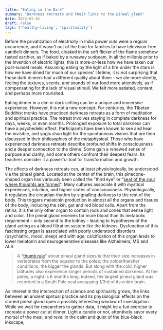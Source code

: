 ```yaml
---
title: "Eating in the Dark"
summary: "Darkness retreats and their links to the pineal gland"
date: 2023-05-01
draft: False
tags: ['healthy-living', 'spirituality']
---
```



Before the privatization of electricity in India power cuts were a regular occurrence, and it wasn't out of the blue for families to have television-free candlelit dinners. The food, cloaked in the soft flicker of the flame somehow tasted earthier, as if baked by a runaway sunbeam, In all the millenia prior to the invention of electric lights, this is more-or-less how we have taken our post-sunset meals. Assuming eating by the light of a fire under the stars is how we have dined for much of our species' lifetime, it is not surprising that those dark dinners had a different quality about them - we ate more sliently, feeling the textures, scents, and sounds of our food more attentively, as if compensating for the lack of visual stimuli. We felt more satiated, content, and perhaps more nourished. 

Eating dinner in a dim or dark setting can be a unique and immersive experience. However, it is not a new concept. For centuries, the Tibetan Buddhist monks have practiced darkness retreats as a form of meditation and spiritual practice. The retreat involves staying in complete darkness for days, weeks, or even months. Prolonged exposure to total darkness can have a psychedelic effect. Participants have been known to see and hear the invisible, and yogis shun light for the spontaneous visions that are then discussed in their philosophies of the metaphysical. Those who have experienced darkness retreats describe profound shifts in consciousness and a deeper connection to the divine. Some gain a renewed sense of purpose and clarity, and some others confront their deepest fears. Its teachers consider it a powerful tool for transformation and growth. 

The effects of darkness retreats can, at least physiologically, be understood via the pineal gland. Located at the center of the brain, this pinecone-shaped organ has variously been called the "third eye" or "[seat of the soul where thoughts are formed](https://plato.stanford.edu/archives/fall2015/entries/pineal-gland/#:~:text=gland%20is%20the-,principal%20seat%20of%20the%20soul,-,%20and%20the%20place)". Many cultures associate it with mystical experiences, intuition, and higher states of consciousness. Physiologically, it regulates the circadian rhythm by signalling darkness to the rest of the body. This triggers melatonin production in almost all the organs and tissues of the body, including the skin, gut and red blood cells. Apart from the retina, it is the only other organ to contain rods and cones that sense light and color. The pineal gland receives far more blood than its metabolic requirement - only second to the kidney - leading to hypotheses of the gland acting as a blood filtration system like the kidneys. Dysfunction of this fascinating organ is associated with poorly understood disorders (psychiatric, mood, sleep) and with age, calcification of this organ leads to lower melatonin and neurogenerative diseases like Alzheimers, MS and ALS.

> A "[thumb rule](https://pubmed.ncbi.nlm.nih.gov/1232070/)" about pineal gland sizes is that their size increases in vertebrates from the equator to the poles; the colder/harsher conditions, the bigger the glands. But along with the cold, higher latitudes also experience longer periods of sustained darkness. At the poles, a night is 6 months long; indeed, the largest pineal gland was recorded in a South Pole seal occupying 1/3rd of its entire brain. 

As interest in the intersection of science and spirituality grows, the links between an ancient spritual practice and its physiological effects on the storied pineal gland open a possibly interesting window of investigation. While we wait for researchers to gather data, it might be a fun exercise to recreate a power cut at dinner. Light a candle or not, attentively savor every morsel of the meal, and revel in the calm and quiet of the blue-black inkscape,
